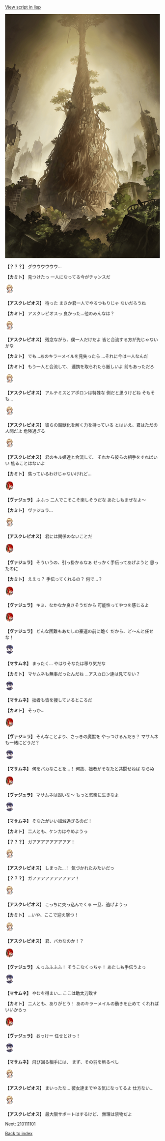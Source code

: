 [View script in lisp](../scripts/210111091.txt)

![in_underground_world.png](../images/backgrounds/in_underground_world.png)

**【？？？】**
グウウウウウウ…

**【カミト】**
見つけたっ
一人になってる今がチャンスだ

<img src="../images/units/1600111.png" alt="1600111.png" height="34"/>

**【アスクレピオス】**
待った
まさか君一人でやるつもりじゃ
ないだろうね

**【カミト】**
アスクレピオスっ
良かった…他のみんなは？

<img src="../images/units/1600111.png" alt="1600111.png" height="34"/>

**【アスクレピオス】**
残念ながら、僕一人だけだよ
皆と合流する方が先じゃないかな

**【カミト】**
でも…あのキラーメイルを見失ったら
…それに今は一人なんだ

**【カミト】**
もう一人と合流して、
連携を取られたら厳しいよ
前もあっただろ

<img src="../images/units/1600111.png" alt="1600111.png" height="34"/>

**【アスクレピオス】**
アルテミスとアポロンは特殊な
例だと思うけどね
そもそも…

<img src="../images/units/1600111.png" alt="1600111.png" height="34"/>

**【アスクレピオス】**
彼らの魔獣化を解く力を持っている
とはいえ、君はただの人間だよ
危険過ぎる

<img src="../images/units/1600111.png" alt="1600111.png" height="34"/>

**【アスクレピオス】**
君のキル姫達と合流して、
それから彼らの相手をすればいい
焦ることはないよ

**【カミト】**
焦っているわけじゃないけれど…

<img src="../images/units/3500511.png" alt="3500511.png" height="34"/>

**【ヴァジュラ】**
ふふっ
二人でこそこそ楽しそうだな
あたしもまぜなよ～

**【カミト】**
ヴァジュラ…

<img src="../images/units/1600111.png" alt="1600111.png" height="34"/>

**【アスクレピオス】**
君には関係のないことだ

<img src="../images/units/3500511.png" alt="3500511.png" height="34"/>

**【ヴァジュラ】**
そういうの、引っ掛かるなぁ
せっかく手伝ってあげようと
思ったのに

**【カミト】**
ええっ？
手伝ってくれるの？
何で…？

<img src="../images/units/3500511.png" alt="3500511.png" height="34"/>

**【ヴァジュラ】**
キミ、なかなか良さそうだから
可能性ってやつを感じるよ

<img src="../images/units/3500511.png" alt="3500511.png" height="34"/>

**【ヴァジュラ】**
どんな困難もあたしの豪運の前に跪く
だから、ど～んと任せな！

<img src="../images/units/3100111.png" alt="3100111.png" height="34"/>

**【マサムネ】**
まったく…
やはりそなたは移り気だな

**【カミト】**
マサムネも無事だったんだね
…アスカロン達は見てない？

<img src="../images/units/3100111.png" alt="3100111.png" height="34"/>

**【マサムネ】**
拙者も皆を捜しているところだ

**【カミト】**
そっか…

<img src="../images/units/3500511.png" alt="3500511.png" height="34"/>

**【ヴァジュラ】**
そんなことより、さっきの魔獣を
やっつけるんだろ？
マサムネも一緒にどうだ？

<img src="../images/units/3100111.png" alt="3100111.png" height="34"/>

**【マサムネ】**
何をバカなことを…！
何故、拙者がそなたと共闘せねば
ならぬ

<img src="../images/units/3500511.png" alt="3500511.png" height="34"/>

**【ヴァジュラ】**
マサムネは固いな～
もっと気楽に生きなよ

<img src="../images/units/3100111.png" alt="3100111.png" height="34"/>

**【マサムネ】**
そなたがいい加減過ぎるのだ！

**【カミト】**
二人とも、ケンカはやめようっ

**【？？？】**
ガアアアアアアアアア！

<img src="../images/units/1600111.png" alt="1600111.png" height="34"/>

**【アスクレピオス】**
しまった…！
気づかれたみたいだっ

**【？？？】**
ガアアアアアアアアアア！

<img src="../images/units/1600111.png" alt="1600111.png" height="34"/>

**【アスクレピオス】**
こっちに突っ込んでくる
一旦、逃げようっ

**【カミト】**
…いや、ここで迎え撃つ！

<img src="../images/units/1600111.png" alt="1600111.png" height="34"/>

**【アスクレピオス】**
君、バカなのか！？

<img src="../images/units/3500511.png" alt="3500511.png" height="34"/>

**【ヴァジュラ】**
んっふふふふ！
そうこなくっちゃ！
あたしも手伝うよっ

<img src="../images/units/3100111.png" alt="3100111.png" height="34"/>

**【マサムネ】**
やむを得まい…
ここは助太刀致す

**【カミト】**
二人とも、ありがとう！
あのキラーメイルの動きを止めて
くれればいいからっ

<img src="../images/units/3500511.png" alt="3500511.png" height="34"/>

**【ヴァジュラ】**
おっけー
任せとけっ！

<img src="../images/units/3100111.png" alt="3100111.png" height="34"/>

**【マサムネ】**
飛び回る相手には、
まず、その羽を斬るべし

<img src="../images/units/1600111.png" alt="1600111.png" height="34"/>

**【アスクレピオス】**
まいったな…
彼女達までやる気になってるよ
仕方ない…

<img src="../images/units/1600111.png" alt="1600111.png" height="34"/>

**【アスクレピオス】**
最大限サポートはするけど、
無理は禁物だよ

Next: [210111101](210111101.md)

[Back to index](index.md)
